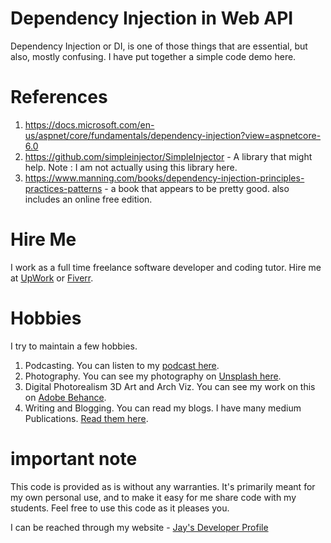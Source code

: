 # Dependency Injection in Web API

Dependency Injection or DI, is one of those things that are essential, but also, mostly confusing. I have put together a simple code demo here.

# References

1. https://docs.microsoft.com/en-us/aspnet/core/fundamentals/dependency-injection?view=aspnetcore-6.0
1. https://github.com/simpleinjector/SimpleInjector - A library that might help. Note : I am not actually using this library here.
1. https://www.manning.com/books/dependency-injection-principles-practices-patterns - a book that appears to be pretty good. also includes an online free edition.

# Hire Me

I work as a full time freelance software developer and coding tutor. Hire me at [UpWork](https://www.upwork.com/fl/vijayasimhabr) or [Fiverr](https://www.fiverr.com/jay_codeguy).

# Hobbies

I try to maintain a few hobbies.

1. Podcasting. You can listen to my [podcast here](https://stories.thechalakas.com/listen-to-podcast/).
1. Photography. You can see my photography on [Unsplash here](https://unsplash.com/@jay_neeruhaaku).
1. Digital Photorealism 3D Art and Arch Viz. You can see my work on this on [Adobe Behance](https://www.behance.net/vijayasimhabr).
1. Writing and Blogging. You can read my blogs. I have many medium Publications. [Read them here](https://medium.com/@vijayasimhabr).

# important note

This code is provided as is without any warranties. It's primarily meant for my own personal use, and to make it easy for me share code with my students. Feel free to use this code as it pleases you.

I can be reached through my website - [Jay's Developer Profile](https://jay-study-nildana.github.io/developerprofile)
